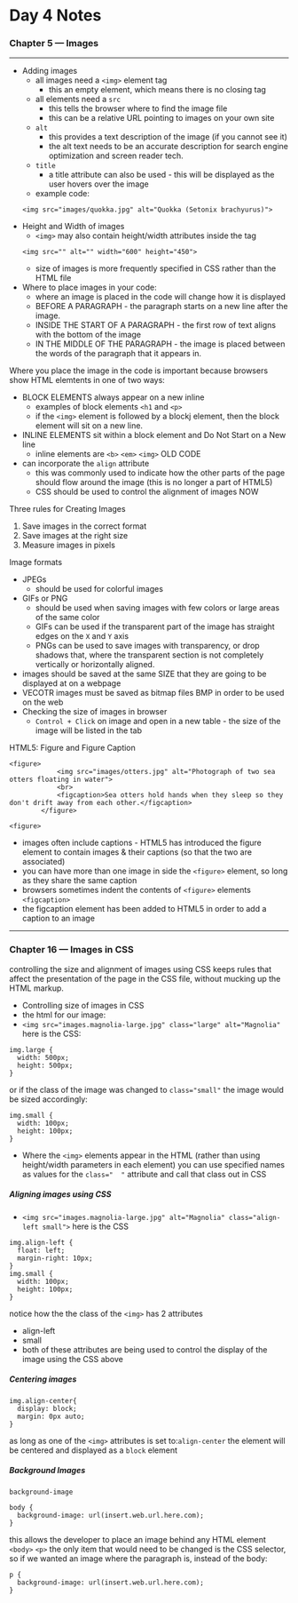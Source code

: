 # Day 4 Notes #
### Chapter 5 — Images ###
---
- Adding images
  - all images need a `<img>` element tag
    - this an empty element, which means there is no closing tag
  - all elements need a `src`
    - this tells the browser where to find the image file
    - this can be a relative URL pointing to images on your own site
  - `alt`
    - this provides a text description of the image (if you cannot see it)
    - the alt text needs to be an accurate description for search engine optimization and screen reader tech.
  - `title`
    - a title attribute can also be used - this will be displayed as the user hovers over the image
  - example code:
  ```
  <img src="images/quokka.jpg" alt="Quokka (Setonix brachyurus)">
  ```
- Height and Width of images
    - `<img>` may also contain height/width attributes inside the tag
    ```
    <img src="" alt="" width="600" height="450">
    ```
    - size of images is more frequently specified in CSS rather than the HTML file
- Where to place images in your code:
  - where an image is placed in the code will change how it is displayed
  - BEFORE A PARAGRAPH - the paragraph starts on a new line after the image.
  - INSIDE THE START OF A PARAGRAPH - the first row of text aligns with the bottom of the image
  - IN THE MIDDLE OF THE PARAGRAPH - the image is placed between the words of the paragraph that it appears in.

Where you place the image in the code is important because browsers show HTML elemtents in one of two ways:
  - BLOCK ELEMENTS always appear on a new inline
    - examples of block elements `<h1` and `<p>`
    - if the `<img>` element is followed by a blockj element, then the block element will sit on a new line.
  - INLINE ELEMENTS sit within a block element and Do Not Start on a New line
    - inline elements are `<b>` `<em>` `<img>`
OLD CODE
  - can incorporate the `align` attribute
    - this was commonly used to indicate how the other parts of the page should flow around the image (this is no longer a part of HTML5)
    - CSS should be used to control the alignment of images NOW

Three rules for Creating Images
1. Save images in the correct format
2. Save images at the right size
3. Measure images in pixels

Image formats
- JPEGs
  - should be used for colorful images
- GIFs or PNG
  - should be used when saving images with few colors or large areas of the same color
  - GIFs can be used if the transparent part of the image has straight edges on the `X` and `Y` axis
  - PNGs can be used to save images with transparency, or drop shadows that, where the transparent section is not completely vertically or horizontally aligned.
- images should be saved at the same SIZE that they are going to be displayed at on a webpage
- VECOTR images
  must be saved as bitmap files BMP in order to be used on the web
- Checking the size of images in browser
  - `Control + Click` on image and open in a new table - the size of the image will be listed in the tab

HTML5: Figure and Figure Caption
```
<figure>
			<img src="images/otters.jpg" alt="Photograph of two sea otters floating in water">
			<br>
			<figcaption>Sea otters hold hands when they sleep so they don't drift away from each other.</figcaption>
		</figure>
```
`<figure>`
  - images often include captions - HTML5 has introduced the figure element to contain images & their captions (so that the two are associated)
  - you can have more than one image in side the `<figure>` element, so long as they share the same caption
  - browsers sometimes indent the contents of `<figure>` elements
`<figcaption>`
- the figcaption element has been added to HTML5 in order to add a caption to an image

---
### Chapter 16 — Images in CSS ###

controlling the size and alignment of images using CSS keeps rules that affect the presentation of the page in the CSS file, without mucking up the HTML markup.

- Controlling size of images in CSS
- the html for our image:
- `<img src="images.magnolia-large.jpg" class="large" alt="Magnolia"`
here is the CSS:
```
img.large {
  width: 500px;
  height: 500px;
}
```
or if the class of the image was changed to `class="small"` the image would be sized accordingly:
```
img.small {
  width: 100px;
  height: 100px;
}
```
  - Where the `<img>` elements appear in the HTML (rather than using height/width parameters in each element) you can use specified names as values for the `class="  "` attribute and call that class out in CSS

##### Aligning images using CSS #####

- `<img src="images.magnolia-large.jpg" alt="Magnolia" class="align-left small">`
here is the CSS
```
img.align-left {
  float: left;
  margin-right: 10px;
}
img.small {
  width: 100px;
  height: 100px;
}
```
notice how the the class of the `<img>` has 2 attributes
  - align-left
  - small
- both of these attributes are being used to control the display of the image using the CSS above

##### Centering images #####
```
img.align-center{
  display: block;
  margin: 0px auto;
}
```
as long as one of the `<img>` attributes is set to:`align-center` the element will be centered and displayed as a `block` element
##### Background Images #####
`background-image`
```
body {
  background-image: url(insert.web.url.here.com);
}
```
this allows the developer to place an image behind any HTML element `<body>` `<p>` the only item that would need to be changed is the CSS selector, so if we wanted an image where the paragraph is, instead of the body:
```
p {
  background-image: url(insert.web.url.here.com);
}
```
